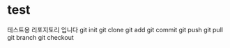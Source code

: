 # test
테스트용 리포지토리 입니다
git init
git clone
git add
git commit
git push
git pull
git branch
git checkout